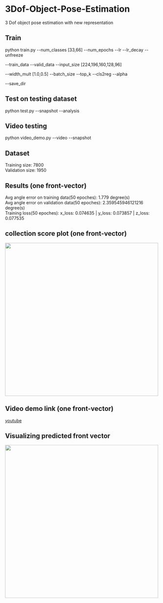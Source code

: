 # 3Dof-Object-Pose-Estimation
3 Dof object pose estimation with new representation

## Train

python train.py  --num_classes [33,66] --num_epochs --lr --lr_decay --unfreeze 

--train_data --valid_data --input_size [224,196,160,128,96] 

--width_mult [1.0,0.5] --batch_size --top_k --cls2reg --alpha

--save_dir

## Test on testing dataset

python test.py --snapshot --analysis

## Video testing

python video_demo.py --video --snapshot

## Dataset
Training size: 7800 <br>
Validation size: 1950<br>

## Results (one front-vector)
Avg angle error on training data(50 epoches): 1.779 degree(s)<br>
Avg angle error on validation data(50 epoches): 2.359545946121216 degree(s)<br>
Training loss(50 epoches): x_loss: 0.074635 | y_loss: 0.073857 | z_loss: 0.077535<br>

## collection score plot (one front-vector)
<img src="https://github.com/chuzcjoe/3Dof-Object-Pose-Estimation/raw/master/collect_score.png" width="500">


## Video demo link (one front-vector)

[youtube](https://www.youtube.com/watch?v=Gxo8jXZ0b2Q)

## Visualizing predicted front vector
<img src="https://github.com/chuzcjoe/3Dof-Object-Pose-Estimation/raw/master/test.jpg" width="500">


